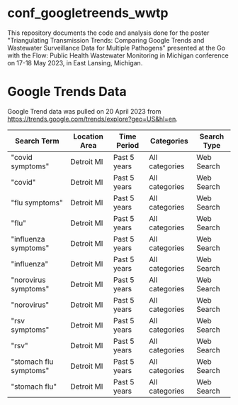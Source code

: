 # conf_googletreends_wwtp

This repository documents the code and analysis done for the poster "Triangulating Transmission Trends: Comparing Google Trends and Wastewater Surveillance Data for Multiple Pathogens" presented at the Go with the Flow: Public Health Wastewater Monitoring in Michigan conference on 17-18 May 2023, in East Lansing, Michigan.

# Google Trends Data

Google Trend data was pulled on 20 April 2023 from https://trends.google.com/trends/explore?geo=US&hl=en.

| Search Term | Location Area | Time Period | Categories | Search Type |
| --- | --- | --- | --- | --- |
| "covid symptoms" | Detroit MI | Past 5 years | All categories | Web Search |
| "covid" | Detroit MI | Past 5 years | All categories | Web Search |
| "flu symptoms" | Detroit MI | Past 5 years | All categories | Web Search |
| "flu" | Detroit MI | Past 5 years | All categories | Web Search |
| "influenza symptoms" | Detroit MI | Past 5 years | All categories | Web Search |
| "influenza" | Detroit MI | Past 5 years | All categories | Web Search |
| "norovirus symptoms" | Detroit MI | Past 5 years | All categories | Web Search |
| "norovirus" | Detroit MI | Past 5 years | All categories | Web Search |
| "rsv symptoms" | Detroit MI | Past 5 years | All categories | Web Search |
| "rsv" | Detroit MI | Past 5 years | All categories | Web Search |
| "stomach flu symptoms" | Detroit MI | Past 5 years | All categories | Web Search |
| "stomach flu" | Detroit MI | Past 5 years | All categories | Web Search |
